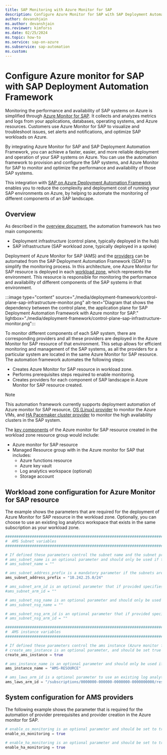 ```yaml
---
title: SAP Monitoring with Azure Monitor for SAP
description: Configure Azure Monitor for SAP with SAP Deployment Automation Framework.
author: devanshjain
ms.author: devanshjain
ms.reviewer: kimforss
ms.date: 02/25/2024
ms.topic: how-to
ms.service: sap-on-azure
ms.subservice: sap-automation
ms.custom:
---
```

# Configure Azure monitor for SAP with SAP Deployment Automation Framework

Monitoring the performance and availability of SAP systems on Azure is simplified through [Azure Monitor for SAP](../monitor/about-azure-monitor-sap-solutions.md). It collects and analyzes metrics and logs from your applications, databases, operating systems, and Azure resources. Customers use Azure Monitor for SAP to visualize and troubleshoot issues, set alerts and notifications, and optimize SAP workloads on Azure.

By integrating Azure Monitor for SAP and SAP Deployment Automation Framework, you can achieve a faster, easier, and more reliable deployment and operation of your SAP systems on Azure. You can use the automation framework to provision and configure the SAP systems, and Azure Monitor for SAP to monitor and optimize the performance and availability of those SAP systems.

This integration with [SAP on Azure Deployment Automation Framework](deployment-framework.md) enables you to reduce the complexity and deployment cost of running your SAP environments on Azure, by helping to automate the monitoring of different components of an SAP landscape.

## Overview

As described in the [overview document](deployment-framework.md), the automation framework has two main components:

- Deployment infrastructure (control plane, typically deployed in the hub)
- SAP infrastructure (SAP workload zone, typically deployed in a spoke)

Deployment of Azure Monitor for SAP (AMS) and the [providers](../monitor/about-azure-monitor-sap-solutions.md#what-can-you-monitor) can be automated from the SAP Deployment Automation Framework (SDAF) to simplify the monitoring process. In this architecture, one Azure Monitor for SAP resource is deployed in each [workload zone](deployment-framework.md#about-the-sap-workload-zone), which represents the environment. This resource is responsible for monitoring the performance and availability of different components of the SAP systems in that environment.

:::image type="content" source="./media/deployment-framework/control-plane-sap-infrastructure-monitor.png" alt-text="Diagram that shows the dependency between the control plane, the application plane for SAP Deployment Automation Framework with Azure monitor for SAP." lightbox="./media/deployment-framework/control-plane-sap-infrastructure-monitor.png":::

To monitor different components of each SAP system, there are corresponding providers and all these providers are deployed in the Azure Monitor for SAP resource of that environment. This setup allows for efficient monitoring and management of the SAP systems, as all the providers for a particular system are located in the same Azure Monitor for SAP resource. The automation framework automates the following steps:
- Creates Azure Monitor for SAP resource in workload zone.
- Performs prerequisites steps required to enable monitoring.
- Creates providers for each component of SAP landscape in Azure Monitor for SAP resource created.

> [!NOTE]
> This automation framework currently supports deployment automation of Azure monitor for SAP resource, [OS (Linux) provider](../monitor/about-azure-monitor-sap-solutions.md#os-linux-data) to monitor the Azure VMs, and [HA Pacemaker cluster provider](../monitor/about-azure-monitor-sap-solutions.md#ha-pacemaker-cluster-data) to monitor the high availability clusters in the SAP system.

The [key components](../monitor/about-azure-monitor-sap-solutions.md#what-is-the-architecture) of the Azure monitor for SAP resource created in the workload zone resource group would include:
- Azure monitor for SAP resource
- Managed Resource group with in the Azure monitor for SAP that includes:
    - Azure functions resource
    - Azure key vault
    - Log analytics workspace (optional)
    - Storage account

## Workload zone configuration for Azure Monitor for SAP resource

The example shows the parameters that are required for the deployment of Azure Monitor for SAP resource in the workload zone. Optionally, you can choose to use an existing log analytics workspace that exists in the same subscription as your workload zone.

```terraform
#########################################################################################
#  AMS Subnet variables                                                                 #
#########################################################################################

# If defined these parameters control the subnet name and the subnet prefix
# ams_subnet_name is an optional parameter and should only be used if the default naming is not acceptable
# ams_subnet_name = ""

# ams_subnet_address_prefix is a mandatory parameter if the subnets are not defined in the workload or if existing subnets are not used
ams_subnet_address_prefix = "10.242.25.0/24"

# ams_subnet_arm_id is an optional parameter that if provided specifies Azure resource identifier for the existing subnet to use
#ams_subnet_arm_id = ""

# ams_subnet_nsg_name is an optional parameter and should only be used if the default naming is not acceptable for the network security group name
# ams_subnet_nsg_name = ""

# ams_subnet_nsg_arm_id is an optional parameter that if provided specifies Azure resource identifier for the existing network security group to use
# ams_subnet_nsg_arm_id = ""

#########################################################################################
#  AMS instance variables                                                               #
#########################################################################################

# If defined these parameters control the ams instance (Azure monitor for SAP)
# create_ams_instance is an optional parameter, and should be set true is the AMS instance is to be created.
create_ams_instance = true

# ams_instance_name is an optional parameter and should only be used if the default naming is not acceptable
ams_instance_name = "AMS-RESOURCE"

# ams_laws_arm_id is a optional parameter to use an existing log analytics for the AMS instance
ams_laws_arm_id = "/subscriptions/0000000-000000-0000000-0000000000/resourcegroups/rg-name/providers/microsoft.operationalinsights/workspaces/workspacename"

```

## System configuration for AMS providers

The following example shows the parameter that is required for the automation of provider prerequisites and provider creation in the Azure monitor for SAP.

```terraform
# enable_os_monitoring is an optional parameter and should be set to true if you want to monitor the Azure VMs of your SAP system.
enable_os_monitoring = true

# enable_ha_monitoring is an optional parameter and should be set to true if you want to monitor the HA clusters of your SAP system.
enable_ha_monitoring = true

```